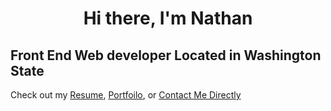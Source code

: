 <h1 align="center">Hi there, I'm Nathan</h1>

<h2 align="left">Front End Web developer Located in Washington State</h2>

Check out my [Resume](https://docdro.id/9WqAvUE), [Portfoilo](https://nathanwigen.netlify.app/), or [Contact Me Directly](mailto:nathan.s.wigen@hotmail.com)

<!--
**NathanWigen/NathanWigen** is a ✨ _special_ ✨ repository because its `README.md` (this file) appears on your GitHub profile.

Here are some ideas to get you started:

- 🔭 I’m currently working on ...
- 🌱 I’m currently learning ...
- 👯 I’m looking to collaborate on ...
- 🤔 I’m looking for help with ...
- 💬 Ask me about ...
- 📫 How to reach me: ...
- 😄 Pronouns: ...
- ⚡ Fun fact: ...
-->
